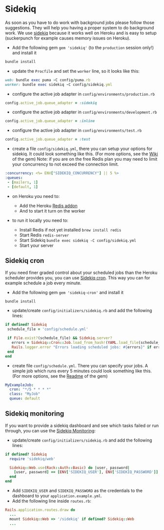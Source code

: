 # Sidekiq

As soon as you have to do work with background jobs please follow those suggestions.
They will help you having a proper system to do background work.
We use [sidekiq](https://github.com/mperham/sidekiq) because it works well on Heroku and is easy to setup (suckerpunch for example causes memory issues on Heroku).

* Add the following gem `gem 'sidekiq'` (to the `production` session only!) and install it

```sh
bundle install
```

* update the `Procfile` and set the `worker` line, so it looks like this:

```rb
web: bundle exec puma -C config/puma.rb
worker: bundle exec sidekiq -C config/sidekiq.yml
```

* configure the active job adapter in `config/environments/production.rb`

```rb
config.active_job.queue_adapter = :sidekiq
```

* configure the active job adapter in `config/environments/development.rb`

```rb
config.active_job.queue_adapter = :inline
```

* configure the active job adapter in `config/environments/test.rb`

```rb
config.active_job.queue_adapter = :test
```

* create a file `config/sidekiq.yml`, there you can setup your options for sidekiq.
It could look something like this.
(For more options, see the [Wiki](https://github.com/mperham/sidekiq/wiki/Getting-Started) of the gem)
Note: if you are on the free Redis plan
you may need to limit your concurrency to not exceed the connection limit.

```yml
:concurrency: <%= ENV["SIDEKIQ_CONCURRENCY"] || 5 %>
:queues:
 - [mailers, 1]
 - [default, 1]
```

* on Heroku you need to:
  * Add the Heroku [Redis addon](https://elements.heroku.com/addons/heroku-redis)
  * And to start it turn on the worker

* to run it locally you need to:
  * Install Redis if not yet installed `brew install redis`
  * Start Redis `redis-server`
  * Start Sidekiq `bundle exec sidekiq -C config/sidekiq.yml`
  * Start your server

## Sidekiq cron

If you need finer graded control about your scheduled jobs than the Heroku scheduler
provides you, you can use [Sidekiq cron](https://github.com/ondrejbartas/sidekiq-cron).
This way you can for example schedule a job every minute.

* Add the following gem `gem 'sidekiq-cron'` and install it

```sh
bundle install
```

* update/create `config/initializers/sidekiq.rb` and add the following lines:

```rb
if defined? Sidekiq
 schedule_file = 'config/schedule.yml'

 if File.exist?(schedule_file) && Sidekiq.server?
   errors = Sidekiq::Cron::Job.load_from_hash!(YAML.load_file(schedule_file))
   Rails.logger.error "Errors loading scheduled jobs: #{errors}" if errors.any?
 end
end
```

* create file `config/schedule.yml`. There you can specify your jobs.
A simple job which runs every 5 minutes could look something like this.
(For more options, see the [Readme](https://github.com/ondrejbartas/sidekiq-cron/blob/master/README.md) of the gem)

```yml
MyExampleJob:
  cron: "*/5 * * * *"
  class: "MyJob"
  queue: default
```

## Sidekiq monitoring

If you want to provide a sidekiq dashboard and see which tasks failed or run through, you can use the [Sidekiq Monitoring](https://github.com/mperham/sidekiq/wiki/Monitoring):

* update/create `config/initializers/sidekiq.rb` and add the following lines:

```rb
if defined? Sidekiq
  require 'sidekiq/web'

  Sidekiq::Web.use(Rack::Auth::Basic) do |user, password|
    [user, password] == [ENV['SIDEKIQ_USER'], ENV['SIDEKIQ_PASSWORD']]
  end
end
```

* Add `SIDEKIQ_USER` and `SIDEKIQ_PASSWORD` as the credentials to the dashboard to your `application.example.yml`.
* Add the following line inside `routes.rb`:

```rb
Rails.application.routes.draw do
  ...
  mount Sidekiq::Web => '/sidekiq' if defined? Sidekiq::Web
  ...
```

